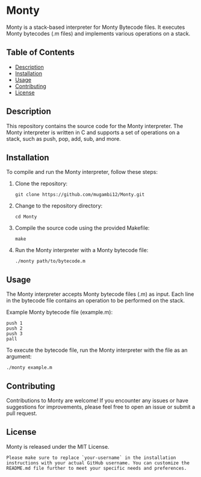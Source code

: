 # Monty

Monty is a stack-based interpreter for Monty Bytecode files. It executes Monty bytecodes (.m files) and implements various operations on a stack.

## Table of Contents

- [Description](#description)
- [Installation](#installation)
- [Usage](#usage)
- [Contributing](#contributing)
- [License](#license)

## Description

This repository contains the source code for the Monty interpreter. The Monty interpreter is written in C and supports a set of operations on a stack, such as push, pop, add, sub, and more.

## Installation

To compile and run the Monty interpreter, follow these steps:

1. Clone the repository:
   ```shell
   git clone https://github.com/mugambi12/Monty.git
   ```

2. Change to the repository directory:
   ```shell
   cd Monty
   ```

3. Compile the source code using the provided Makefile:
   ```shell
   make
   ```

4. Run the Monty interpreter with a Monty bytecode file:
   ```shell
   ./monty path/to/bytecode.m
   ```

## Usage

The Monty interpreter accepts Monty bytecode files (.m) as input. Each line in the bytecode file contains an operation to be performed on the stack.

Example Monty bytecode file (example.m):
   ```shell
  push 1
  push 2
  push 3
  pall
   ```

To execute the bytecode file, run the Monty interpreter with the file as an argument:
   ```shell
   ./monty example.m
   ```

## Contributing
Contributions to Monty are welcome! If you encounter any issues or have suggestions for improvements, please feel free to open an issue or submit a pull request.

## License
Monty is released under the MIT License.
   ```shell
   Please make sure to replace `your-username` in the installation instructions with your actual GitHub username. You can customize the README.md file further to meet your specific needs and preferences.
   ```
